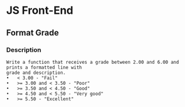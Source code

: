 # JS Front-End

## Format Grade

### Description
    Write a function that receives a grade between 2.00 and 6.00 and prints a formatted line with 
    grade and description.
    •	< 3.00 - "Fail"
    •	>= 3.00 and < 3.50 - "Poor"
    •	>= 3.50 and < 4.50 - "Good"
    •	>= 4.50 and < 5.50 - "Very good"
    •	>= 5.50 - "Excellent"
